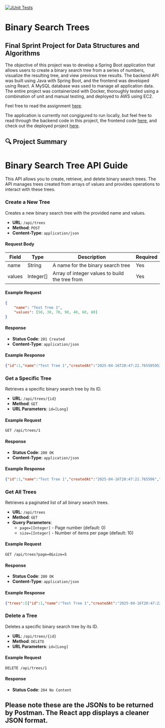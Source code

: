[![JUnit Tests](https://github.com/BradTheeStallion/DataStructuresAlgorithms_FinalSprint/actions/workflows/ci.yml/badge.svg)](https://github.com/BradTheeStallion/DataStructuresAlgorithms_FinalSprint/actions/workflows/ci.yml)

# Binary Search Trees
## Final Sprint Project for Data Structures and Algorithms
The objective of this project was to develop a Spring Boot application that allows users to create a binary search tree from a series of numbers, visualize the resulting tree, and view previous tree results.
The backend API was built using Java with Spring Boot, and the frontend was developed using React. 
A MySQL database was used to manage all application data.
The entire project was containerized with Docker, thoroughly tested using a combination of unit and manual testing, and deployed to AWS using EC2.

Feel free to read the assignment [here](https://github.com/user-attachments/files/19784294/DSA.Winter.2025.Final.pdf).

The application is currently not congigured to run locally, but feel free to read through the backend code in this project, the frontend code [here](https://github.com/BradTheeStallion/binary-search-tree), and check out the deployed project [here](https://bradtheestallion.github.io/portfolio/binary-tree).

## 🔍 Project Summary
# Binary Search Tree API Guide

This API allows you to create, retrieve, and delete binary search trees. The API manages trees created from arrays of values and provides operations to interact with these trees.

### Create a New Tree

Creates a new binary search tree with the provided name and values.

- **URL**: `/api/trees`
- **Method**: `POST`
- **Content-Type**: `application/json`

#### Request Body

| Field  | Type     | Description                                     | Required |
|--------|----------|-------------------------------------------------|----------|
| name   | String   | A name for the binary search tree               | Yes      |
| values | Integer[] | Array of integer values to build the tree from | Yes      |

#### Example Request

```json
{
    "name": "Test Tree 1",
    "values": [50, 30, 70, 90, 40, 60, 80]
}
```

#### Response

- **Status Code**: `201 Created`
- **Content-Type**: `application/json`

#### Example Response

```json
{"id":1,"name":"Test Tree 1","createdAt":"2025-04-16T20:47:22.765505953","originalInputs":[50,30,70,90,40,60,80],"nodeCount":7,"height":3,"isBalanced":true,"rootNode":{"id":84,"value":50,"left":{"id":85,"value":30,"left":null,"right":{"id":86,"value":40,"left":null,"right":null,"leaf":true},"leaf":false},"right":{"id":87,"value":70,"left":{"id":88,"value":60,"left":null,"right":null,"leaf":true},"right":{"id":89,"value":90,"left":{"id":90,"value":80,"left":null,"right":null,"leaf":true},"right":null,"leaf":false},"leaf":false},"leaf":false}}
```

### Get a Specific Tree

Retrieves a specific binary search tree by its ID.

- **URL**: `/api/trees/{id}`
- **Method**: `GET`
- **URL Parameters**: `id=[Long]`

#### Example Request

```
GET /api/trees/1
```

#### Response

- **Status Code**: `200 OK`
- **Content-Type**: `application/json`

#### Example Response

```json
{"id":1,"name":"Test Tree 1","createdAt":"2025-04-16T20:47:22.765506","originalInputs":[50,30,70,90,40,60,80],"nodeCount":7,"height":3,"isBalanced":true,"rootNode":{"id":84,"value":50,"left":{"id":85,"value":30,"left":null,"right":{"id":86,"value":40,"left":null,"right":null,"leaf":true},"leaf":false},"right":{"id":87,"value":70,"left":{"id":88,"value":60,"left":null,"right":null,"leaf":true},"right":{"id":89,"value":90,"left":{"id":90,"value":80,"left":null,"right":null,"leaf":true},"right":null,"leaf":false},"leaf":false},"leaf":false}}
```

### Get All Trees

Retrieves a paginated list of all binary search trees.

- **URL**: `/api/trees`
- **Method**: `GET`
- **Query Parameters**:
  - `page=[Integer]` - Page number (default: 0)
  - `size=[Integer]` - Number of items per page (default: 10)

#### Example Request

```
GET /api/trees?page=0&size=5
```

#### Response

- **Status Code**: `200 OK`
- **Content-Type**: `application/json`

#### Example Response

```json
{"trees":[{"id":1,"name":"Test Tree 1","createdAt":"2025-04-16T20:47:22.765506","nodeCount":7,"height":3,"isBalanced":true},{"id":2,"name":"test","createdAt":"2025-04-16T19:25:21.749214","nodeCount":7,"height":5,"isBalanced":false},{"id":3,"name":"uhjfv","createdAt":"2025-04-16T19:16:28.762452","nodeCount":6,"height":4,"isBalanced":false},{"id":4,"name":"Manual Test","createdAt":"2025-04-16T18:43:07.804892","nodeCount":6,"height":4,"isBalanced":false}],"totalCount":4,"page":0,"size":5}
```

### Delete a Tree

Deletes a specific binary search tree by its ID.

- **URL**: `/api/trees/{id}`
- **Method**: `DELETE`
- **URL Parameters**: `id=[Long]`

#### Example Request

```
DELETE /api/trees/1
```

#### Response

- **Status Code**: `204 No Content`

## Please note these are the JSONs to be returned by Postman. The React app displays a cleaner JSON format.

